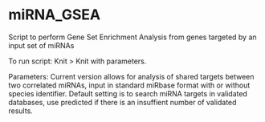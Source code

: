 # miRNA_GSEA
Script to perform Gene Set Enrichment Analysis from genes targeted by an input set of miRNAs

To run script:
Knit > Knit with parameters.

Parameters:
Current version allows for analysis of shared targets between two correlated miRNAs, input in standard miRbase format with or without species identifier.
Default setting is to search miRNA targets in validated databases, use predicted if there is an insuffient number of validated results.
